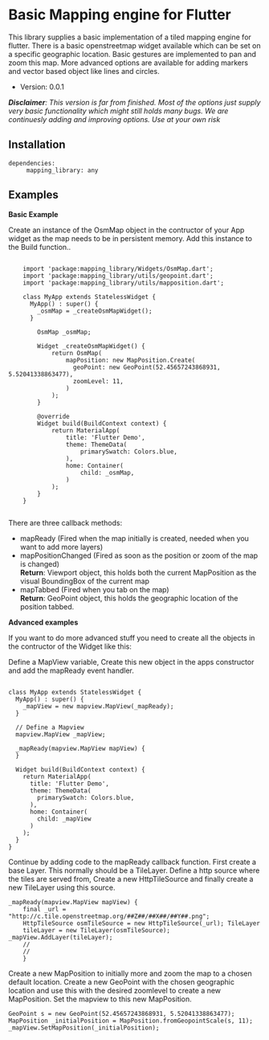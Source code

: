 # Basic Mapping engine for Flutter
This library supplies a basic implementation of a tiled mapping engine for flutter. There is a basic openstreetmap widget available which can be set on a specific geographic location. Basic gestures are implemented to pan and zoom this map.
More advanced options are available for adding markers and vector based object like lines and circles.

- Version: 0.0.1 

***Disclaimer**: This version is far from finished. Most of the options
just supply very basic functionality which might still holds many bugs.
We are continuesly adding and improving options. Use at your own risk*

## Installation

    dependencies:
         mapping_library: any

## Examples

**Basic Example** 

Create an instance of the OsmMap object in the contructor of your App
widget as the map needs to be in persistent memory. Add this instance to
the Build function..
```
        
    import 'package:mapping_library/Widgets/OsmMap.dart';
    import 'package:mapping_library/utils/geopoint.dart';
    import 'package:mapping_library/utils/mapposition.dart';
        
    class MyApp extends StatelessWidget {
      MyApp() : super() {
        _osmMap = _createOsmMapWidget();
      }
        
        OsmMap _osmMap;
        
        Widget _createOsmMapWidget() {
            return OsmMap(
                mapPosition: new MapPosition.Create(
                  geoPoint: new GeoPoint(52.45657243868931, 5.52041338863477),
                  zoomLevel: 11,
                )
            );
        }
        
        @override  
        Widget build(BuildContext context) {  
            return MaterialApp(  
                title: 'Flutter Demo',  
                theme: ThemeData(  
                    primarySwatch: Colors.blue,  
                ),  
                home: Container(   
                    child: _osmMap,
                )  
            );  
        }
    }
        
```

There are three callback methods:
  
- mapReady (Fired when the map initially is created, needed when you want to add more layers)
- mapPositionChanged (Fired as soon as the position or zoom of the map is changed)    
**Return**: Viewport object, this holds both the current MapPosition as the visual BoundingBox of the current map 
- mapTabbed (Fired when you tab on the map)    
**Return**: GeoPoint object, this holds the geographic location of the position tabbed.

**Advanced examples**

If you want to do more advanced stuff you need to create all the objects in the contructor of the Widget like this:

Define a MapView variable, Create this new object in the apps constructor and add the mapReady event handler.

```

class MyApp extends StatelessWidget {
  MyApp() : super() {
    _mapView = new mapview.MapView(_mapReady);
  }

  // Define a Mapview
  mapview.MapView _mapView;

  _mapReady(mapview.MapView mapView) {
  }
  
  Widget build(BuildContext context) {
    return MaterialApp(
      title: 'Flutter Demo',
      theme: ThemeData(
        primarySwatch: Colors.blue,
      ),
      home: Container(
        child: _mapView
      )
    );
  }
}

```

Continue by adding code to the mapReady callback function. First create
a base Layer. This normally should be a TileLayer. Define a http source
where the tiles are served from, Create a new HttpTileSource and finally
create a new TileLayer using this source.

```
_mapReady(mapview.MapView mapView) {
    final _url = "http://c.tile.openstreetmap.org/##Z##/##X##/##Y##.png";
    HttpTileSource osmTileSource = new HttpTileSource(_url); TileLayer
    tileLayer = new TileLayer(osmTileSource); _mapView.AddLayer(tileLayer);
    //
    //
    }
```

Create a new MapPosition to initially more and zoom the map to a chosen
default location. Create a new GeoPoint with the chosen geographic
location and use this with the desired zoomlevel to create a new
MapPosition. Set the mapview to this new MapPosition.

```
GeoPoint s = new GeoPoint(52.45657243868931, 5.52041338863477);
MapPosition _initialPosition = MapPosition.fromGeopointScale(s, 11);
_mapView.SetMapPosition(_initialPosition);
```